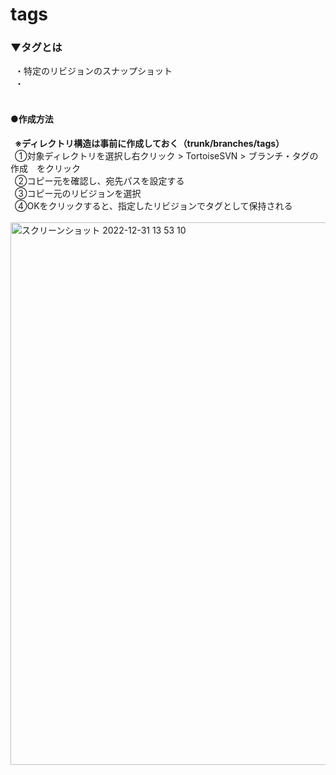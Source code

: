 # tags

### ▼タグとは
&ensp;・特定のリビジョンのスナップショット<br>
&ensp;・<br>
<br>  

#### ●作成方法
&ensp;**※ディレクトリ構造は事前に作成しておく（trunk/branches/tags）**<br>
&ensp;①対象ディレクトリを選択し右クリック > TortoiseSVN > ブランチ・タグの作成　をクリック<br>
&ensp;②コピー元を確認し、宛先パスを設定する<br>
&ensp;③コピー元のリビジョンを選択<br>
&ensp;④OKをクリックすると、指定したリビジョンでタグとして保持される<br>
<br>
<img width="868" alt="スクリーンショット 2022-12-31 13 53 10" src="https://user-images.githubusercontent.com/81621944/210125348-12a6774e-f662-4f54-87e3-ea0b61ff3bc2.png"><br>
<br>
<br>
